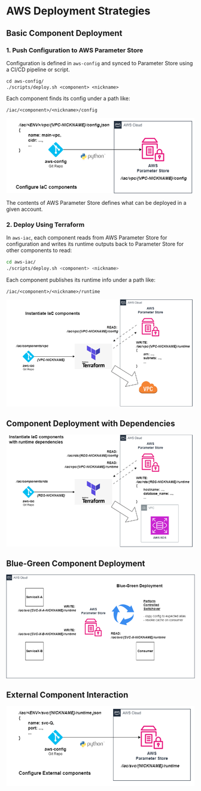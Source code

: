 # AWS Deployment Strategies

## Basic Component Deployment


### 1. Push Configuration to AWS Parameter Store

Configuration is defined in `aws-config` and synced to Parameter Store using a CI/CD pipeline or script.

```
cd aws-config/
./scripts/deploy.sh <component> <nickname>
```

Each component finds its config under a path like:

```
/iac/<component>/<nickname>/config
```

![Deploy Configuration](../img/deploy-config.drawio.png)

The contents of AWS Parameter Store defines what can be deployed in a given account.

### 2. Deploy Using Terraform

In `aws-iac`, each component reads from AWS Parameter Store for configuration and writes its runtime outputs back to Parameter Store for other components to read:

```sh
cd aws-iac/
./scripts/deploy.sh <component> <nickname>
```

Each component publishes its runtime info under a path like:

```
/iac/<component>/<nickname>/runtime
```

![Deploy Component](../img/deploy-tf.drawio.png)

## Component Deployment with Dependencies

![Deploy Component with Dependencies](../img/deploy-tf-w-dep.drawio.png)

## Blue-Green Component Deployment

![Blue-Green Component Deployment](../img/deploy-blue-green.drawio.png)

## External Component Interaction

![External Component Interaction](../img/deploy-config-external.drawio.png)
